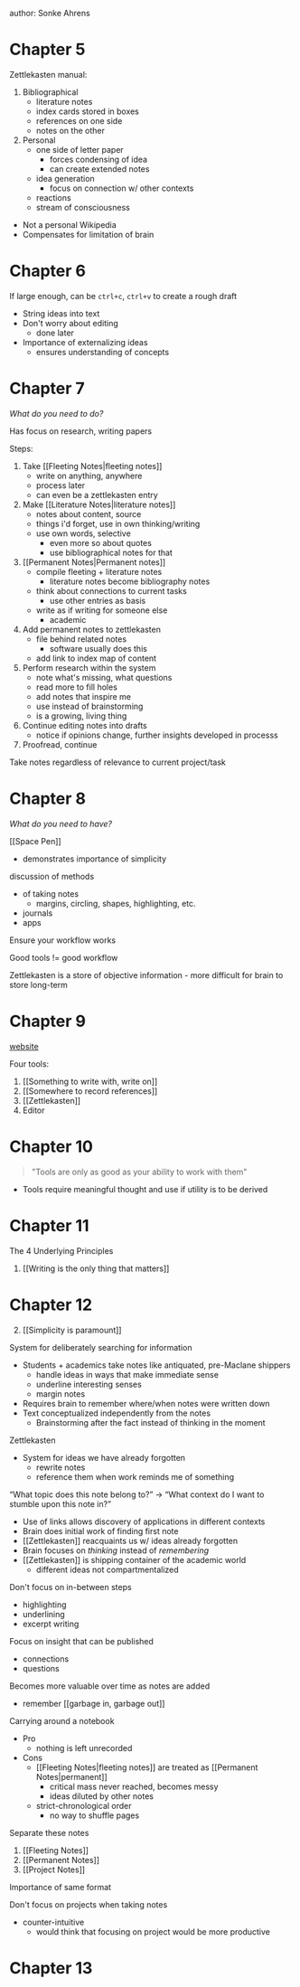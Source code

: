 author: Sonke Ahrens

# Chapter 5

Zettlekasten manual:

1. Bibliographical
	- literature notes
	- index cards stored in boxes
	- references on one side
	- notes on the other
2. Personal
	- one side of letter paper
		- forces condensing of idea
		- can create extended notes
	- idea generation
		- focus on connection w/ other contexts
	- reactions
	- stream of consciousness
- Not a personal Wikipedia
- Compensates for limitation of brain

# Chapter 6

If large enough, can be `ctrl+c`, `ctrl+v` to create a rough draft

- String ideas into text
- Don't worry about editing
	- done later
- Importance of externalizing ideas
	- ensures understanding of concepts

# Chapter 7
*What do you need to do?*

Has focus on research, writing papers

Steps:
1. Take [[Fleeting Notes|fleeting notes]]
	- write on anything, anywhere
	- process later
	- can even be a zettlekasten entry
2. Make [[Literature Notes|literature notes]]
	- notes about content, source
	- things i'd forget, use in own thinking/writing
	- use own words, selective
		- even more so about quotes
		- use bibliographical notes for that
3. [[Permanent Notes|Permanent notes]]
	- compile fleeting + literature notes
		- literature notes become bibliography notes
	- think about connections to current tasks
		- use other entries as basis
	- write as if writing for someone else
		- academic
4. Add permanent notes to zettlekasten
	- file behind related notes
		- software usually does this
	- add link to index map of content
5. Perform research within the system
	- note what's missing, what questions
	- read more to fill holes
	- add notes that inspire me
	- use instead of brainstorming
	- is a growing, living thing
6. Continue editing notes into drafts
	- notice if opinions change, further insights developed in processs
7. Proofread, continue

Take notes regardless of relevance to current project/task

# Chapter 8
*What do you need to have?*

[[Space Pen]]
- demonstrates importance of simplicity

discussion of methods
- of taking notes
	- margins, circling, shapes, highlighting, etc.
- journals
- apps

Ensure your workflow works

Good tools != good workflow

Zettlekasten is a store of objective information
	- more difficult for brain to store long-term

# Chapter 9
[website](takesmartnotes.com)

Four tools:
1. [[Something to write with, write on]]
2. [[Somewhere to record references]]
3. [[Zettlekasten]]
4. Editor

# Chapter 10
> "Tools are only as good as your ability to work with them"

- Tools require meaningful thought and use if utility is to be derived

# Chapter 11
The 4 Underlying Principles
1. [[Writing is the only thing that matters]]

# Chapter 12
2. [[Simplicity is paramount]]

System for deliberately searching for information
- Students + academics take notes like antiquated, pre-Maclane shippers
	- handle ideas in ways that make immediate sense
	- underline interesting senses
	- margin notes
- Requires brain to remember where/when notes were written down
- Text conceptualized independently from the notes
	- Brainstorming after the fact instead of thinking in the moment

Zettlekasten
- System for ideas we have already forgotten
	- rewrite notes
	- reference them when work reminds me of something

“What topic does this note belong to?” → “What context do I want to stumble upon this note in?”
- Use of links allows discovery of applications in different contexts
- Brain does initial work of finding first note
- [[Zettlekasten]] reacquaints us w/ ideas already forgotten
- Brain focuses on *thinking* instead of *remembering*
- [[Zettlekasten]] is shipping container of the academic world
	- different ideas not compartmentalized

Don't focus on in-between steps
- highlighting
- underlining
- excerpt writing

Focus on insight that can be published
- connections
- questions

Becomes more valuable over time as notes are added
- remember [[garbage in, garbage out]]

Carrying around a notebook
- Pro
	- nothing is left unrecorded
- Cons
	- [[Fleeting Notes|fleeting notes]] are treated as [[Permanent Notes|permanent]]
		- critical mass never reached, becomes messy
		- ideas diluted by other notes
	- strict-chronological order
		- no way to shuffle pages

Separate these notes
1. [[Fleeting Notes]]
2. [[Permanent Notes]]
3. [[Project Notes]]

Importance of same format

Don't focus on projects when taking notes
- counter-intuitive
	-  would think that focusing on project would be more productive

# Chapter 13

